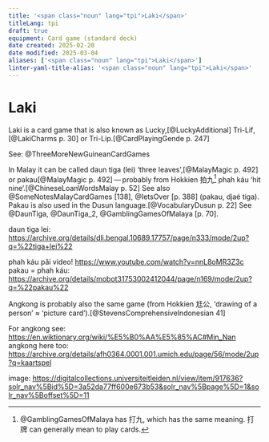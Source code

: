 ```yaml
---
title: '<span class="noun" lang="tpi">Laki</span>'
titleLang: tpi
draft: true
equipment: Card game (standard deck)
date created: 2025-02-20
date modified: 2025-03-04
aliases: ['<span class="noun" lang="tpi">Laki</span>']
linter-yaml-title-alias: '<span class="noun" lang="tpi">Laki</span>'
---
```

# <span class="noun" lang="tpi">Laki</span>

<span class="aka noun" lang="tpi">Laki</span> is a card game that is also known as <span class="aka">Lucky</span>,[@LuckyAdditional] <span class="aka noun" lang="tpi">Tri-Lif</span>,[@LakiCharms p. 30] or <span class="aka noun" lang="tpi">Tri-Lip</span>.[@CardPlayingGende p. 247]

See: @ThreeMoreNewGuineanCardGames

In Malay it can be called <span lang="ms" class="aka">daun tiga (lei)</span> ‘three leaves’,[@MalayMagic p. 492] or <span lang="ms" class="aka">pakau</span>[@MalayMagic p. 492] — probably from Hokkien <span lang="nan" class="aka">拍九</span>[^fn0] <span lang="nan-Latn" class="aka">phah káu</span> ‘hit nine’.[@ChineseLoanWordsMalay p. 52] See also @SomeNotesMalayCardGames [138], @IetsOver [p. 388] (pakau, djaé tiga). Pakau is also used in the Dusun language.[@VocabularyDusun p. 22] See @DaunTiga, @DaunTiga_2, @GamblingGamesOfMalaya [p. 70].

daun tiga lei: https://archive.org/details/dli.bengal.10689.17757/page/n333/mode/2up?q=%22tiga+lei%22

[^fn0]: @GamblingGamesOfMalaya has <span lang="nan" class="aka">打九</span>, which has the same meaning. <span lang="zh">打牌</span> can generally mean to play cards.

phah káu pâi video! https://www.youtube.com/watch?v=nnL8oMR3Z3c
pakau = phah káu: https://archive.org/details/mobot31753002412044/page/n169/mode/2up?q=%22pakau%22

<span lang="id" class="aka noun">Angkong</span> is probably also the same game (from Hokkien <span lang="nan-Latn">尪公</span>, ‘drawing of a person’ ≈ ‘picture card’).[@StevensComprehensiveIndonesian 41]

For angkong see: https://en.wiktionary.org/wiki/%E5%B0%AA%E5%85%AC#Min_Nan
angkong here too: https://archive.org/details/afh0364.0001.001.umich.edu/page/56/mode/2up?q=kaartspel

image:
https://digitalcollections.universiteitleiden.nl/view/item/917636?solr_nav%5Bid%5D=3a52da77ff600e673b53&solr_nav%5Bpage%5D=1&solr_nav%5Boffset%5D=11